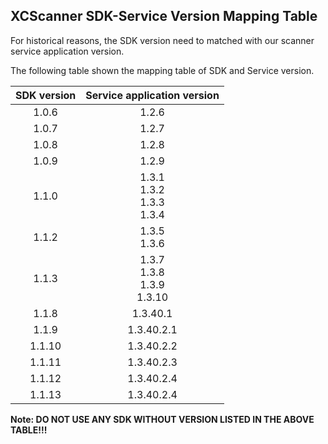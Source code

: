 XCScanner SDK-Service Version Mapping Table
---

For historical reasons, the SDK version need to matched with our scanner service application version.

The following table shown the mapping table of SDK and Service version.

| SDK version |     Service application version      |
|:-----------:|:------------------------------------:|
|    1.0.6    |                1.2.6                 |
|    1.0.7    |                1.2.7                 |
|    1.0.8    |                1.2.8                 |
|    1.0.9    |                1.2.9                 |
|    1.1.0    | 1.3.1<br/>1.3.2<br/>1.3.3<br/>1.3.4  |
|    1.1.2    |           1.3.5<br/>1.3.6            |
|    1.1.3    | 1.3.7<br/>1.3.8<br/>1.3.9<br/>1.3.10 |
|    1.1.8    |               1.3.40.1               |
|    1.1.9    |              1.3.40.2.1              |
|   1.1.10    |              1.3.40.2.2              |
|   1.1.11    |              1.3.40.2.3              |
|   1.1.12    |              1.3.40.2.4              |
|   1.1.13    |              1.3.40.2.4              |

**Note: DO NOT USE ANY SDK WITHOUT VERSION LISTED IN THE ABOVE TABLE!!!**
